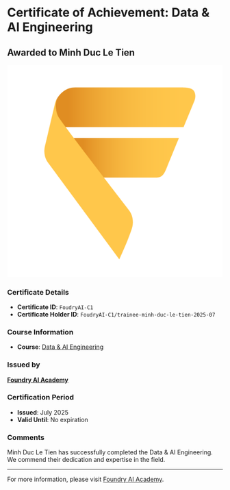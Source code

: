 
# Certificate of Achievement: Data & AI Engineering

## Awarded to **Minh Duc Le Tien**

![Certificate Image](trainee-minh-duc-le-tien-2025-07.png)

### Certificate Details
- **Certificate ID**: `FoudryAI-C1`
- **Certificate Holder ID**: `FoudryAI-C1/trainee-minh-duc-le-tien-2025-07`

### Course Information
- **Course**: [Data & AI Engineering](https://www.foundry.academy/)

### Issued by
[**Foundry AI Academy**](https://foundry.academy/) 

### Certification Period
- **Issued**: July 2025
- **Valid Until**: No expiration

### Comments
Minh Duc Le Tien has successfully completed the Data & AI Engineering. We commend their dedication and expertise in the field.

---

For more information, please visit [Foundry AI Academy](https://foundry.academy/).
    